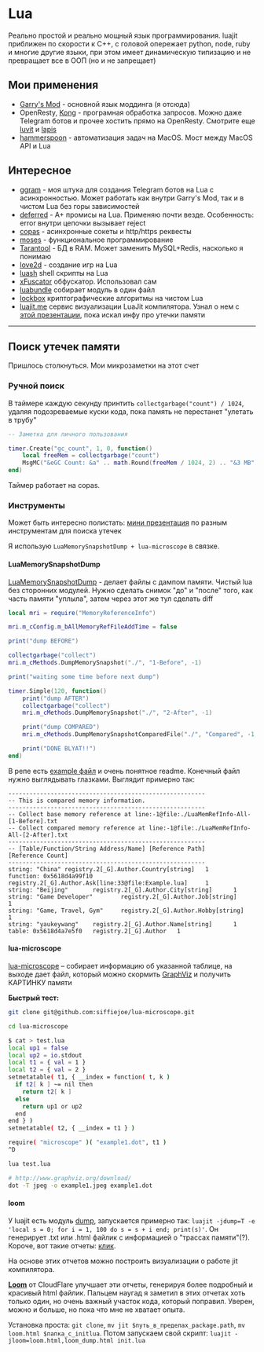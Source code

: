 # Lua

Реально простой и реально мощный язык программирования. luajit приближен по скорости к C++, с головой опережает python, node, ruby и многие другие языки, при этом имеет динамическую типизацию и не превращает все в ООП (но и не запрещает)

## Мои применения

- [Garry's Mod](https://wiki.facepunch.com/gmod/) - основной язык моддинга (я отсюда)
- OpenResty, [Kong](https://github.com/Kong/kong) - програмная обработка запросов. Можно даже Telegram ботов и прочее хостить прямо на OpenResty. Смотрите еще [luvit](https://luvit.io) и [lapis](https://leafo.net/lapis/)
- [hammerspoon](http://www.hammerspoon.org) - автоматизация задач на MacOS. Мост между MacOS API и Lua

## Интересное

- [ggram](http://git.io/ggram) - моя штука для создания Telegram ботов на Lua с асинхронностью. Может работать как внутри Garry's Mod, так и в чистом Lua без горы зависимостей
- [deferred](https://github.com/zserge/lua-promises/blob/master/deferred.lua) - A+ промисы на Lua. Применяю почти везде. Особенность: error внутри цепочки вызывает reject
- [copas](https://github.com/lunarmodules/copas) - асинхронные сокеты и http/https реквесты
- [moses](https://github.com/Yonaba/Moses/blob/master/moses.lua) - функциональное программирование
- [Tarantool](https://www.tarantool.io/en/doc/latest/tutorials/lua_tutorials/) - БД в RAM. Может заменить MySQL+Redis, насколько я понимаю
- [love2d](https://love2d.org) - создание игр на Lua
- [luash](https://github.com/zserge/luash) shell скрипты на Lua
- [xFuscator](https://github.com/superfsm/XFuscator) обфускатор. Использовал сам
- [luabundle](https://github.com/graue/luabundle) собирает модуль в один файл
- [lockbox](https://github.com/somesocks/lua-lockbox) криптографические алгоритмы на чистом Lua
- [luajit.me](https://github.com/rapidlua/luajit.me) сервис визуализации LuaJit компилятора. Узнал о нем с [этой презентации](https://www.youtube.com/watch?v=SeGK_NxmWOk), пока искал инфу про утечки памяти

---

## Поиск утечек памяти

Пришлось столкнуться. Мои микрозаметки на этот счет

### Ручной поиск

В таймере каждую секунду принтить `collectgarbage("count") / 1024`, удаляя подозреваемые куски кода, пока память не перестанет "улетать в трубу"

```lua
-- Заметка для личного пользования

timer.Create("gc_count", 1, 0, function()
	local freeMem = collectgarbage("count")
	MsgMC("&eGC Count: &a" .. math.Round(freeMem / 1024, 2) .. "&3 MB")
end)
```

Таймер работает на copas.

### Инструменты

Может быть интересно полистать: [мини презентация](https://www.lua.org/wshop15/Musa2.pdf) по разным инструментам для поиска утечек

Я использую `LuaMemorySnapshotDump + lua-microscope` в связке.

#### LuaMemorySnapshotDump

[LuaMemorySnapshotDump](https://github.com/yaukeywang/LuaMemorySnapshotDump) - делает файлы с дампом памяти. Чистый lua без сторонних модулей. Нужно сделать снимок "до" и "после" того, как часть памяти "уплыла", затем через этот же тул сделать diff

```lua
local mri = require("MemoryReferenceInfo")

mri.m_cConfig.m_bAllMemoryRefFileAddTime = false

print("dump BEFORE")

collectgarbage("collect")
mri.m_cMethods.DumpMemorySnapshot("./", "1-Before", -1)

print("waiting some time before next dump")

timer.Simple(120, function()
	print("dump AFTER")
	collectgarbage("collect")
	mri.m_cMethods.DumpMemorySnapshot("./", "2-After", -1)

	print("dump COMPARED")
	mri.m_cMethods.DumpMemorySnapshotComparedFile("./", "Compared", -1, "./LuaMemRefInfo-All-[1-Before].txt", "./LuaMemRefInfo-All-[2-After].txt")

	print("DONE BLYAT!!")
end)

```

В репе есть [example файл](https://github.com/yaukeywang/LuaMemorySnapshotDump/blob/master/Example.lua) и очень понятное readme. Конечный файл нужно выглядывать глазками. Выглядит примерно так:

```
--------------------------------------------------------
-- This is compared memory information.
--------------------------------------------------------
-- Collect base memory reference at line:-1@file:./LuaMemRefInfo-All-[1-Before].txt
-- Collect compared memory reference at line:-1@file:./LuaMemRefInfo-All-[2-After].txt
--------------------------------------------------------
-- [Table/Function/String Address/Name] [Reference Path]        [Reference Count]
--------------------------------------------------------
string: "China" registry.2[_G].Author.Country[string]   1
function: 0x5618d4a99f10        registry.2[_G].Author.Ask[line:33@file:Example.lua]     1
string: "Beijing"       registry.2[_G].Author.City[string]      1
string: "Game Developer"        registry.2[_G].Author.Job[string]       1
string: "Game, Travel, Gym"     registry.2[_G].Author.Hobby[string]     1
string: "yaukeywang"    registry.2[_G].Author.Name[string]      1
table: 0x5618d4a7e5f0   registry.2[_G].Author   1
```

#### lua-microscope

[lua-microscope](http://siffiejoe.github.io/lua-microscope/) – собирает информацию об указанной таблице, на выходе дает файл, который можно скормить [GraphViz](http://www.graphviz.org) и получить КАРТИНКУ памяти

**Быстрый тест:**

```bash
git clone git@github.com:siffiejoe/lua-microscope.git

cd lua-microscope
```

```bash
$ cat > test.lua
local up1 = false
local up2 = io.stdout
local t1 = { val = 1 }
local t2 = { val = 2 }
setmetatable( t1, { __index = function( t, k )
  if t2[ k ] ~= nil then
    return t2[ k ]
  else
    return up1 or up2
  end
end } )
setmetatable( t2, { __index = t1 } )

require( "microscope" )( "example1.dot", t1 )
^D
```

```bash
lua test.lua

# http://www.graphviz.org/download/
dot -T jpeg -o example1.jpeg example1.dot
```

#### loom

У luajit есть модуль [dump](https://github.com/LuaJIT/LuaJIT/blob/master/src/jit/dump.lua), запускается примерно так: `luajit -jdump=T -e 'local s = 0; for i = 1, 100 do s = s + i end; print(s)'`. Он генерирует .txt или .html файлик с информацией о "трассах памяти"(?). Короче, вот такие отчеты: [клик](https://github.com/luavela/dumpanalyze/blob/master/tests/dump-files/test_cli.txt).

На основе этих отчетов можно построить визуализации о работе jit компилятора.

**[Loom](https://github.com/cloudflare/loom)** от CloudFlare улучшает эти отчеты, генерируя более подробный и красивый html файлик. Пальцем наугад я заметил в этих отчетах хоть только один, но очень важный участок кода, который поправил. Уверен, можно и больше, но пока что мне не хватает опыта.

Установка проста: `git clone`, `mv jit $путь_в_пределах_package.path`, `mv loom.html $папка_с_initlua`. Потом запускаем свой скрипт: `luajit -jloom=loom.html,loom_dump.html init.lua`
